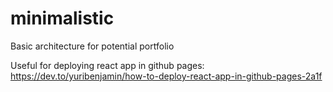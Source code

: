 # minimalistic

Basic architecture for potential portfolio

Useful for deploying react app in github pages: https://dev.to/yuribenjamin/how-to-deploy-react-app-in-github-pages-2a1f